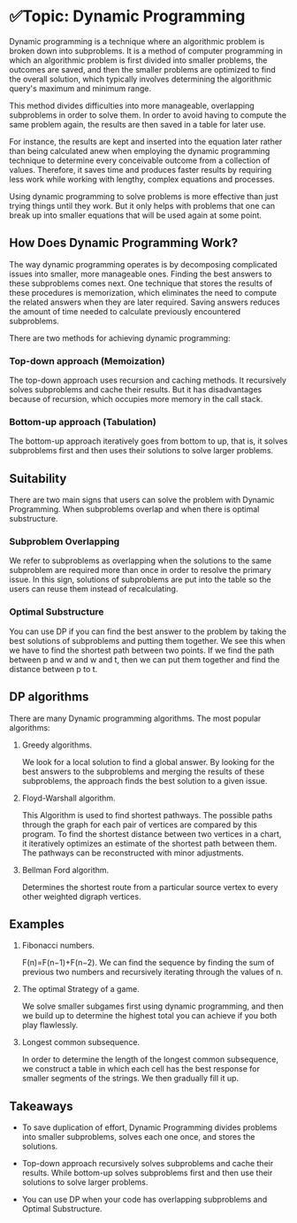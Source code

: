 # ✅Topic: Dynamic Programming

Dynamic programming is a technique where an algorithmic problem is broken down into subproblems. It is a method of computer programming in which an algorithmic problem is first divided into smaller problems, the outcomes are saved, and then the smaller problems are optimized to find the overall solution, which typically involves determining the algorithmic query's maximum and minimum range. 

This method divides difficulties into more manageable, overlapping subproblems in order to solve them. In order to avoid having to compute the same problem again, the results are then saved in a table for later use. 

For instance, the results are kept and inserted into the equation later rather than being calculated anew when employing the dynamic programming technique to determine every conceivable outcome from a collection of values. Therefore, it saves time and produces faster results by requiring less work while working with lengthy, complex equations and processes.

Using dynamic programming to solve problems is more effective than just trying things until they work. But it only helps with problems that one can break up into smaller equations that will be used again at some point.

## How Does Dynamic Programming Work?

The way dynamic programming operates is by decomposing complicated issues into smaller, more manageable ones. Finding the best answers to these subproblems comes next. One technique that stores the results of these procedures is memorization, which eliminates the need to compute the related answers when they are later required. Saving answers reduces the amount of time needed to calculate previously encountered subproblems. 

There are two methods for achieving dynamic programming:

### Top-down approach (Memoization)
The top-down approach uses recursion and caching methods. It recursively solves subproblems and cache their results. But it has disadvantages because of recursion, which occupies more memory in the call stack. 

### Bottom-up approach (Tabulation)
The bottom-up approach iteratively goes from bottom to up, that is, it solves subproblems first and then uses their solutions to solve larger problems. 

## Suitability
There are two main signs that users can solve the problem with Dynamic Programming. When subproblems overlap and when there is optimal substructure.

### Subproblem Overlapping 
We refer to subproblems as overlapping when the solutions to the same subproblem are required more than once in order to resolve the primary issue. In this sign, solutions of subproblems are put into the table so the users can reuse them instead of recalculating. 

### Optimal Substructure 
You can use DP if you can find the best answer to the problem by taking the best solutions of subproblems and putting them together. We see this when we have to find the shortest path between two points. If we find the path between p and w and w and t, then we can put them together and find the distance between p to t.

## DP algorithms
There are many Dynamic programming algorithms. The most popular algorithms:

1. Greedy algorithms.

   We look for a local solution to find a global answer. By looking for the best answers to the subproblems and merging the results of these subproblems, the approach finds the best solution to a given issue. 
2. Floyd-Warshall algorithm.

   This Algorithm is used to find shortest pathways. The possible paths through the graph for each pair of vertices are compared by this program. To find the shortest distance between two vertices in a chart, it iteratively optimizes an estimate of the shortest path between them. The pathways can be reconstructed with minor adjustments. 
3. Bellman Ford algorithm.

   Determines the shortest route from a particular source vertex to every other weighted digraph vertices. 

## Examples 
1. Fibonacci numbers.

   F(n)=F(n−1)+F(n−2). We can find the sequence by finding the sum of previous two numbers and recursively iterating through the values of n. 
2. The optimal Strategy of a game.

   We solve smaller subgames first using dynamic programming, and then we build up to determine the highest total you can achieve if you both play flawlessly.
3. Longest common subsequence.

   In order to determine the length of the longest common subsequence, we construct a table in which each cell has the best response for smaller segments of the strings. We then gradually fill it up.

## Takeaways

- To save duplication of effort, Dynamic Programming divides problems into smaller subproblems, solves each one once, and stores the solutions.

- Top-down approach recursively solves subproblems and cache their results. While bottom-up solves subproblems first and then use their solutions to solve larger problems. 

- You can use DP when your code has overlapping subproblems and Optimal Substructure.








